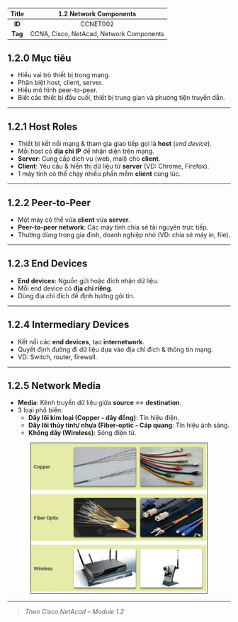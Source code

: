 | **Title** | 1.2 Network Components |
|:---------:|:----------------------:|
| **ID**    | CCNET002               |
| **Tag**   | CCNA, Cisco, NetAcad, Network Components |



## 1.2.0 Mục tiêu
- Hiểu vai trò thiết bị trong mạng.
- Phân biệt host, client, server.
- Hiểu mô hình peer-to-peer.
- Biết các thiết bị đầu cuối, thiết bị trung gian và phương tiện truyền dẫn.

---

## 1.2.1 Host Roles

- Thiết bị kết nối mạng & tham gia giao tiếp gọi là **host** (*end device*).
- Mỗi host có **địa chỉ IP** để nhận diện trên mạng.
- **Server**: Cung cấp dịch vụ (web, mail) cho **client**.
- **Client**: Yêu cầu & hiển thị dữ liệu từ **server** (VD: Chrome, Firefox).
- 1 máy tính có thể chạy nhiều phần mềm **client** cùng lúc.

---

## 1.2.2 Peer-to-Peer

- Một máy có thể vừa **client** vừa **server**.
- **Peer-to-peer network**: Các máy tính chia sẻ tài nguyên trực tiếp.
- Thường dùng trong gia đình, doanh nghiệp nhỏ (VD: chia sẻ máy in, file).

---

## 1.2.3 End Devices

- **End devices**: Nguồn gửi hoặc đích nhận dữ liệu.
- Mỗi end device có **địa chỉ riêng**.
- Dùng địa chỉ đích để định hướng gói tin.

---

## 1.2.4 Intermediary Devices

- Kết nối các **end devices**, tạo **internetwork**.
- Quyết định đường đi dữ liệu dựa vào địa chỉ đích & thông tin mạng.
- VD: Switch, router, firewall.

---

## 1.2.5 Network Media

- **Media**: Kênh truyền dữ liệu giữa **source** ↔ **destination**.
- 3 loại phổ biến:
  - **Dây lõi kim loại (Copper - dây đồng)**: Tín hiệu điện.
  - **Dây lõi thủy tinh/ nhựa (Fiber-optic - Cáp quang**: Tín hiệu ánh sáng.
  - **Không dây (Wireless)**: Sóng điện từ.

<p align="center">
  <img src="../images/network_media.jpg" alt="Network Media" width="400"/>
</p>

---

> *Theo Cisco NetAcad – Module 1.2*
